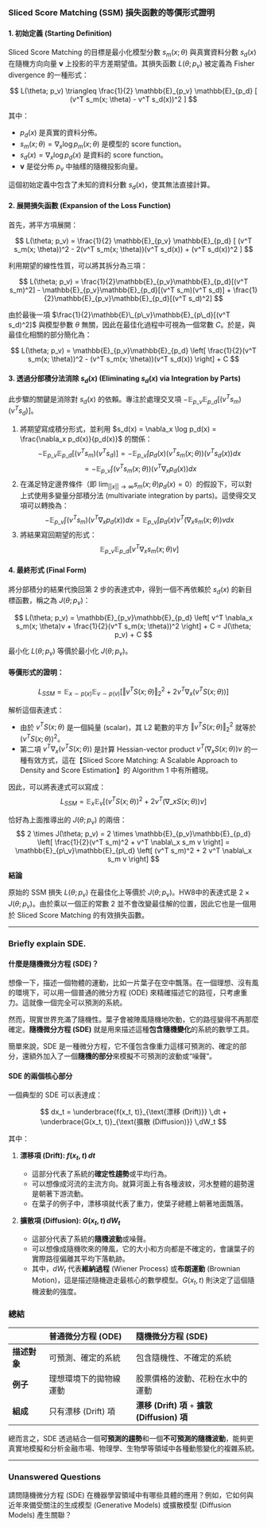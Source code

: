 ### **Sliced Score Matching (SSM) 損失函數的等價形式證明**

#### 1. 初始定義 (Starting Definition)

Sliced Score Matching 的目標是最小化模型分數 $s_m(x; \theta)$ 與真實資料分數 $s_d(x)$ 在隨機方向向量 **v** 上投影的平方差期望值。其損失函數 $L(\theta; p_v)$ 被定義為 Fisher divergence 的一種形式：

$$
L(\theta; p_v) \triangleq \frac{1}{2} \mathbb{E}_{p_v} \mathbb{E}_{p_d} [ (v^T s_m(x; \theta) - v^T s_d(x))^2 ]
$$

其中：
* $p_d(x)$ 是真實的資料分佈。
* $s_m(x; \theta) = \nabla_x \log p_m(x; \theta)$ 是模型的 score function。
* $s_d(x) = \nabla_x \log p_d(x)$ 是資料的 score function。
* **v** 是從分佈 $p_v$ 中抽樣的隨機投影向量。

這個初始定義中包含了未知的資料分數 $s_d(x)$，使其無法直接計算。

#### 2. 展開損失函數 (Expansion of the Loss Function)

首先，將平方項展開：

$$
L(\theta; p_v) = \frac{1}{2} \mathbb{E}_{p_v} \mathbb{E}_{p_d} [ (v^T s_m(x; \theta))^2 - 2(v^T s_m(x; \theta))(v^T s_d(x)) + (v^T s_d(x))^2 ]
$$

利用期望的線性性質，可以將其拆分為三項：

$$
L(\theta; p_v) = \frac{1}{2}\mathbb{E}_{p_v}\mathbb{E}_{p_d}[(v^T s_m)^2] - \mathbb{E}_{p_v}\mathbb{E}_{p_d}[(v^T s_m)(v^T s_d)] + \frac{1}{2}\mathbb{E}_{p_v}\mathbb{E}_{p_d}[(v^T s_d)^2]
$$

由於最後一項 $\frac{1}{2}\mathbb{E}\_{p\_v}\mathbb{E}_{p\_d}[(v^T s_d)^2]$ 與模型參數 $\theta$ 無關，因此在最佳化過程中可視為一個常數 $C$。於是，與最佳化相關的部分簡化為：

$$
L(\theta; p_v) = \mathbb{E}_{p_v}\mathbb{E}_{p_d} \left[ \frac{1}{2}(v^T s_m(x; \theta))^2 - (v^T s_m(x; \theta))(v^T s_d(x)) \right] + C
$$

#### 3. 透過分部積分法消除 $s_d(x)$ (Eliminating $s_d(x)$ via Integration by Parts)

此步驟的關鍵是消除對 $s_d(x)$ 的依賴。專注於處理交叉項 $-\mathbb{E}_{p\_v}\mathbb{E}_{p\_d}[(v^T s_m)(v^T s_d)]$。

1. 將期望寫成積分形式，並利用 $s_d(x) = \nabla_x \log p_d(x) = \frac{\nabla_x p_d(x)}{p_d(x)}$ 的關係：
    $$
    -\mathbb{E}_{p\_v}\mathbb{E}_{p\_d}[(v^T s_m)(v^T s_d)] = -\mathbb{E}_{p\_v} \int p_d(x) (v^T s_m(x; \theta)) (v^T s_d(x)) dx
    $$
    $$
    = -\mathbb{E}_{p\_v} \int (v^T s_m(x; \theta)) (v^T \nabla_x p_d(x)) dx
    $$
2. 在滿足特定邊界條件（即 $\lim_{||x||\to\infty} s_m(x; \theta) p_d(x) = 0$）的假設下，可以對上式使用多變量分部積分法 (multivariate integration by parts)。這使得交叉項可以轉換為：
    $$
    -\mathbb{E}_{p\_v} \int (v^T s_m) (v^T \nabla_x p_d(x)) dx = \mathbb{E}_{p\_v} \int p_d(x) v^T (\nabla_x s_m(x; \theta)) v dx
    $$
3. 將結果寫回期望的形式：
    $$
    \mathbb{E}_{p\_v} \mathbb{E}_{p\_d} [v^T \nabla_x s_m(x; \theta) v]
    $$

#### 4. 最終形式 (Final Form)

將分部積分的結果代換回第 2 步的表達式中，得到一個不再依賴於 $s_d(x)$ 的新目標函數，稱之為 $J(\theta; p_v)$：

$$
L(\theta; p_v) = \mathbb{E}_{p_v}\mathbb{E}_{p_d} \left[ v^T \nabla_x s_m(x; \theta)v + \frac{1}{2}(v^T s_m(x; \theta))^2 \right] + C = J(\theta; p_v) + C
$$

最小化 $L(\theta; p_v)$ 等價於最小化 $J(\theta; p_v)$。

#### 等價形式的證明：
$$
L_{SSM} = \mathbb{E}_{x \sim p(x)} \mathbb{E}_{v \sim p(v)} [ \Vert v^T S(x; \theta) \Vert_2^2 + 2v^T \nabla_x (v^T S(x; \theta)) ]
$$

解析這個表達式：
* 由於 $v^T S(x; \theta)$ 是一個純量 (scalar)，其 L2 範數的平方 $\Vert v^T S(x; \theta) \Vert_2^2$ 就等於 $(v^T S(x; \theta))^2$。
* 第二項 $v^T \nabla_x (v^T S(x; \theta))$ 是計算 Hessian-vector product $v^T (\nabla_x S(x; \theta)) v$ 的一種有效方式，這在【Sliced Score Matching: A Scalable Approach to Density and Score Estimation】的 Algorithm 1 中有所體現。

因此，可以將表達式可以寫成：
$$
L_{SSM} = \mathbb{E}_{x} \mathbb{E}_{v} [ (v^T S(x; \theta))^2 + 2v^T (\nabla\_x S(x; \theta)) v ]
$$

恰好為上面推導出的 $J(\theta; p_v)$ 的兩倍：
$$
2 \times J(\theta; p_v) = 2 \times \mathbb{E}_{p_v}\mathbb{E}_{p_d} \left[ \frac{1}{2}(v^T s_m)^2 + v^T \nabla\_x s_m v \right] = \mathbb{E}_{p\_v}\mathbb{E}_{p\_d} \left[ (v^T s_m)^2 + 2 v^T \nabla\_x s_m v \right]
$$

**結論**

原始的 SSM 損失 $L(\theta; p_v)$ 在最佳化上等價於 $J(\theta; p_v)$。HW8中的表達式是 $2 \times J(\theta; p_v)$。由於乘以一個正的常數 2 並不會改變最佳解的位置，因此它也是一個用於 Sliced Score Matching 的有效損失函數。

---
### **Briefly explain SDE.**
#### 什麼是隨機微分方程 (SDE)？

想像一下，描述一個物體的運動，比如一片葉子在空中飄落。在一個理想、沒有風的環境下，可以用一個普通的微分方程 (ODE) 來精確描述它的路徑，只考慮重力。這就像一個完全可以預測的系統。

然而，現實世界充滿了隨機性。葉子會被陣風隨機地吹動，它的路徑變得不再那麼確定。**隨機微分方程 (SDE)** 就是用來描述這種**包含隨機變化**的系統的數學工具。

簡單來說，SDE 是一種微分方程，它不僅包含像重力這樣可預測的、確定的部分，還額外加入了一個**隨機的部分**來模擬不可預測的波動或“噪聲”。

#### SDE 的兩個核心部分

一個典型的 SDE 可以表達成：

$$
dx_t = \underbrace{f(x_t, t)}_{\text{漂移 (Drift)}} \,dt + \underbrace{G(x_t, t)}_{\text{擴散 (Diffusion)}} \,dW_t
$$

其中：

1.  **漂移項 (Drift): $f(x_t, t) \,dt$**
    * 這部分代表了系統的**確定性趨勢**或平均行為。
    * 可以想像成河流的主流方向。就算河面上有各種波紋，河水整體的趨勢還是朝著下游流動。
    * 在葉子的例子中，漂移項就代表了重力，使葉子總體上朝著地面飄落。

2.  **擴散項 (Diffusion): $G(x_t, t) \,dW_t$**
    * 這部分代表了系統的**隨機波動**或噪聲。
    * 可以想像成隨機吹來的陣風，它的大小和方向都是不確定的，會讓葉子的實際路徑偏離其平均下落軌跡。
    * 其中，$dW_t$ 代表**維納過程** (Wiener Process) 或**布朗運動** (Brownian Motion)，這是描述隨機遊走最核心的數學模型。$G(x_t, t)$ 則決定了這個隨機波動的強度。

### 總結

| | **普通微分方程 (ODE)** | **隨機微分方程 (SDE)** |
| :--- | :--- | :--- |
| **描述對象** | 可預測、確定的系統 | 包含隨機性、不確定的系統 |
| **例子** | 理想環境下的拋物線運動 | 股票價格的波動、花粉在水中的運動 |
| **組成** | 只有漂移 (Drift) 項 | **漂移 (Drift) 項** + **擴散 (Diffusion) 項** |

總而言之，SDE 透過結合一個**可預測的趨勢**和一個**不可預測的隨機波動**，能夠更真實地模擬和分析金融市場、物理學、生物學等領域中各種動態變化的複雜系統。

---
### **Unanswered Questions**
請問隨機微分方程 (SDE) 在機器學習領域中有哪些具體的應用？例如，它如何與近年來備受關注的生成模型 (Generative Models) 或擴散模型 (Diffusion Models) 產生關聯？